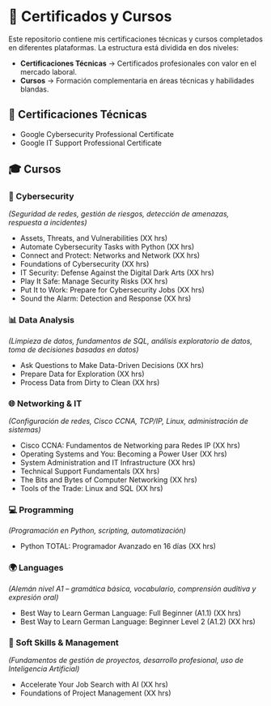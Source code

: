 # 📂 Certificados y Cursos

Este repositorio contiene mis certificaciones técnicas y cursos completados en diferentes plataformas.
La estructura está dividida en dos niveles:  
- **Certificaciones Técnicas** → Certificados profesionales con valor en el mercado laboral.  
- **Cursos** → Formación complementaria en áreas técnicas y habilidades blandas.



## 🏅 Certificaciones Técnicas
- Google Cybersecurity Professional Certificate  
- Google IT Support Professional Certificate



## 🎓 Cursos

### 🔐 Cybersecurity  
*(Seguridad de redes, gestión de riesgos, detección de amenazas, respuesta a incidentes)*  
- Assets, Threats, and Vulnerabilities (XX hrs)  
- Automate Cybersecurity Tasks with Python (XX hrs)  
- Connect and Protect: Networks and Network (XX hrs)  
- Foundations of Cybersecurity (XX hrs)  
- IT Security: Defense Against the Digital Dark Arts (XX hrs)  
- Play It Safe: Manage Security Risks (XX hrs)  
- Put It to Work: Prepare for Cybersecurity Jobs (XX hrs)  
- Sound the Alarm: Detection and Response (XX hrs)  

### 📊 Data Analysis  
*(Limpieza de datos, fundamentos de SQL, análisis exploratorio de datos, toma de decisiones basadas en datos)*  
- Ask Questions to Make Data-Driven Decisions (XX hrs)  
- Prepare Data for Exploration (XX hrs)  
- Process Data from Dirty to Clean (XX hrs)  

### 🌐 Networking & IT  
*(Configuración de redes, Cisco CCNA, TCP/IP, Linux, administración de sistemas)*  
- Cisco CCNA: Fundamentos de Networking para Redes IP (XX hrs)  
- Operating Systems and You: Becoming a Power User (XX hrs)  
- System Administration and IT Infrastructure (XX hrs)  
- Technical Support Fundamentals (XX hrs)  
- The Bits and Bytes of Computer Networking (XX hrs)  
- Tools of the Trade: Linux and SQL (XX hrs)  

### 💻 Programming  
*(Programación en Python, scripting, automatización)*  
- Python TOTAL: Programador Avanzado en 16 días (XX hrs)  

### 🌍 Languages  
*(Alemán nivel A1 – gramática básica, vocabulario, comprensión auditiva y expresión oral)*  
- Best Way to Learn German Language: Full Beginner (A1.1) (XX hrs)  
- Best Way to Learn German Language: Beginner Level 2 (A1.2) (XX hrs)  

### 🤝 Soft Skills & Management  
*(Fundamentos de gestión de proyectos, desarrollo profesional, uso de Inteligencia Artificial)*  
- Accelerate Your Job Search with AI (XX hrs)  
- Foundations of Project Management (XX hrs)  

